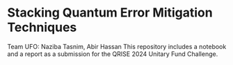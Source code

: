 # Stacking Quantum Error Mitigation Techniques

Team UFO: Naziba Tasnim, Abir Hassan
This repository includes a notebook and a report as a submission for the QRISE 2024 Unitary Fund Challenge. 
